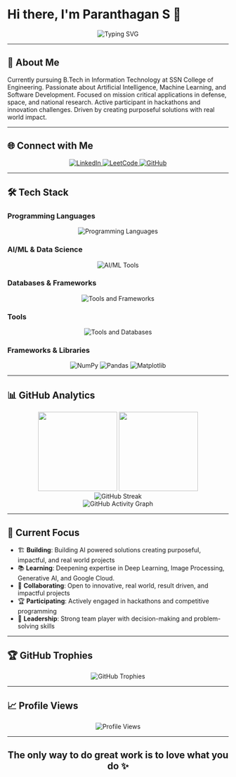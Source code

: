 # Hi there, I'm Paranthagan S 👋

<div align="center">
  <img src="https://readme-typing-svg.herokuapp.com?font=Fira+Code&weight=500&size=22&pause=1000&color=00D4FF&center=true&vCenter=true&width=600&lines=IT+Undergraduate+at+SSN+College;AI%2FML+Enthusiast;Hackathon+Innovator;Deep+Learning+and+GenAI+Explorer" alt="Typing SVG" />
</div>

---

## 🚀 About Me

Currently pursuing B.Tech in Information Technology at SSN College of Engineering. Passionate about Artificial Intelligence, Machine Learning, and Software Development. Focused on mission critical applications in defense, space, and national research. Active participant in hackathons and innovation challenges. Driven by creating purposeful solutions with real world impact.

---

## 🌐 Connect with Me

<div align="center">
  <a href="https://www.linkedin.com/in/paranthagan-s-6477b7257/" target="_blank">
    <img src="https://img.shields.io/badge/LinkedIn-0077B5?style=for-the-badge&logo=linkedin&logoColor=white" alt="LinkedIn"/>
  </a>
  <a href="https://leetcode.com/u/paranthagan_s/" target="_blank">
    <img src="https://img.shields.io/badge/LeetCode-FFA116?style=for-the-badge&logo=leetcode&logoColor=black" alt="LeetCode"/>
  </a>
  <a href="https://github.com/paranthagan78" target="_blank">
    <img src="https://img.shields.io/badge/GitHub-100000?style=for-the-badge&logo=github&logoColor=white" alt="GitHub"/>
  </a>
</div>

---

## 🛠️ Tech Stack

### Programming Languages
<div align="center">
  <img src="https://skillicons.dev/icons?i=python,html,css,c,java,js" alt="Programming Languages"/>
</div>

### AI/ML & Data Science
<div align="center">
  <img src="https://skillicons.dev/icons?i=sklearn,tensorflow,pytorch" alt="AI/ML Tools"/>
</div>

### Databases & Frameworks
<div align="center">
  <img src="https://skillicons.dev/icons?i=mysql,sqlite,flask,nodejs" alt="Tools and Frameworks"/>
</div>

### Tools
<div align="center">
  <img src="https://skillicons.dev/icons?i=github,arduino,vscode,anaconda" alt="Tools and Databases"/>
</div>

### Frameworks & Libraries
<div align="center">
  <img src="https://img.shields.io/badge/NumPy-013243?style=for-the-badge&logo=numpy&logoColor=white" alt="NumPy"/>
  <img src="https://img.shields.io/badge/Pandas-150458?style=for-the-badge&logo=pandas&logoColor=white" alt="Pandas"/>
  <img src="https://img.shields.io/badge/Matplotlib-11557c?style=for-the-badge&logo=matplotlib&logoColor=white" alt="Matplotlib"/>
</div>

---

## 📊 GitHub Analytics
<div align="center">
  <img height="180em" src="https://github-readme-stats.vercel.app/api?username=paranthagan78&show_icons=true&theme=tokyonight&include_all_commits=true&count_private=true&hide_border=true"/>
  <img height="180em" src="https://github-readme-stats.vercel.app/api/top-langs/?username=paranthagan78&layout=compact&langs_count=8&theme=tokyonight&hide_border=true"/>
</div>
<div align="center">
  <img src="https://streak-stats.demolab.com?user=paranthagan78&theme=tokyonight&hide_border=true" alt="GitHub Streak"/>
</div>
<div align="center">
  <img src="https://github-readme-activity-graph.vercel.app/graph?username=paranthagan78&theme=tokyo-night&hide_border=true&area=true" alt="GitHub Activity Graph"/>
</div>

---

## 🎯 Current Focus

- 🏗️ **Building**: Building AI powered solutions creating purposeful, impactful, and real world projects
- 📚 **Learning**: Deepening expertise in Deep Learning, Image Processing, Generative AI, and Google Cloud.
- 🤝 **Collaborating**: Open to innovative, real world, result driven, and impactful projects
- 🏆 **Participating**: Actively engaged in hackathons and competitive programming
- 👥 **Leadership**: Strong team player with decision-making and problem-solving skills

---

## 🏆 GitHub Trophies

<div align="center">
  <img src="https://github-profile-trophy.vercel.app/?username=paranthagan78&theme=tokyonight&no-frame=true&no-bg=false&margin-w=4&row=2&column=4" alt="GitHub Trophies"/>
</div>

---

## 📈 Profile Views

<div align="center">
  <img src="https://komarev.com/ghpvc/?username=paranthagan78&label=Profile%20views&color=0e75b6&style=for-the-badge" alt="Profile Views"/>
</div>

---

<div align="center">
  <h2>The only way to do great work is to love what you do ✨</h2>
</div>
